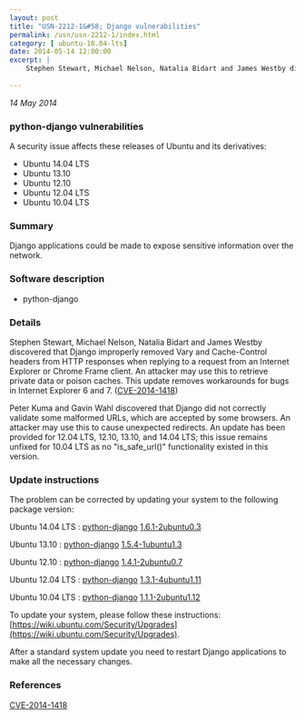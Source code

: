 ```yaml
---
layout: post
title: "USN-2212-1&#58; Django vulnerabilities"
permalink: /usn/usn-2212-1/index.html
category: [ ubuntu-10.04-lts]
date: 2014-05-14 12:00:00
excerpt: |
    Stephen Stewart, Michael Nelson, Natalia Bidart and James Westby discovered that Django improperly removed Vary and Cache-Control headers from HTTP responses when replying to a request from an Internet Explorer or Chrome Frame client. An attacker may use this to retrieve private data or poison caches. This update removes workarounds for bugs in Internet Explorer 6 and 7. ([CVE-2014-1418](http://people.ubuntu.com/~ubuntu-security/cve/CVE-2014-1418))
    
--- 
```

 
 

*14 May 2014*

### python-django vulnerabilities

A security issue affects these releases of Ubuntu and its derivatives:

* Ubuntu 14.04 LTS
* Ubuntu 13.10
* Ubuntu 12.10
* Ubuntu 12.04 LTS
* Ubuntu 10.04 LTS

### Summary

Django applications could be made to expose sensitive information over the network.

### Software description

* python-django 

### Details

Stephen Stewart, Michael Nelson, Natalia Bidart and James Westby discovered that Django improperly removed Vary and Cache-Control headers from HTTP responses when replying to a request from an Internet Explorer or Chrome Frame client. An attacker may use this to retrieve private data or poison caches. This update removes workarounds for bugs in Internet Explorer 6 and 7. ([CVE-2014-1418](http://people.ubuntu.com/~ubuntu-security/cve/CVE-2014-1418))

Peter Kuma and Gavin Wahl discovered that Django did not correctly validate some malformed URLs, which are accepted by some browsers. An attacker may use this to cause unexpected redirects. An update has been provided for 12.04 LTS, 12.10, 13.10, and 14.04 LTS; this issue remains unfixed for 10.04 LTS as no &quot;is_safe_url()&quot; functionality existed in this version. 

### Update instructions

The problem can be corrected by updating your system to the following package version:

Ubuntu 14.04 LTS
 : [python-django](https://launchpad.net/ubuntu/+source/python-django) <span> [1.6.1-2ubuntu0.3](https://launchpad.net/ubuntu/+source/python-django/1.6.1-2ubuntu0.3) </span> 

Ubuntu 13.10
 : [python-django](https://launchpad.net/ubuntu/+source/python-django) <span> [1.5.4-1ubuntu1.3](https://launchpad.net/ubuntu/+source/python-django/1.5.4-1ubuntu1.3) </span> 

Ubuntu 12.10
 : [python-django](https://launchpad.net/ubuntu/+source/python-django) <span> [1.4.1-2ubuntu0.7](https://launchpad.net/ubuntu/+source/python-django/1.4.1-2ubuntu0.7) </span> 

Ubuntu 12.04 LTS
 : [python-django](https://launchpad.net/ubuntu/+source/python-django) <span> [1.3.1-4ubuntu1.11](https://launchpad.net/ubuntu/+source/python-django/1.3.1-4ubuntu1.11) </span> 

Ubuntu 10.04 LTS
 : [python-django](https://launchpad.net/ubuntu/+source/python-django) <span> [1.1.1-2ubuntu1.12](https://launchpad.net/ubuntu/+source/python-django/1.1.1-2ubuntu1.12) </span> 

To update your system, please follow these instructions: [https://wiki.ubuntu.com/Security/Upgrades](https://wiki.ubuntu.com/Security/Upgrades).

After a standard system update you need to restart Django applications to make all the necessary changes. 

### References

 
 [CVE-2014-1418](http://people.ubuntu.com/~ubuntu-security/cve/CVE-2014-1418)
 

